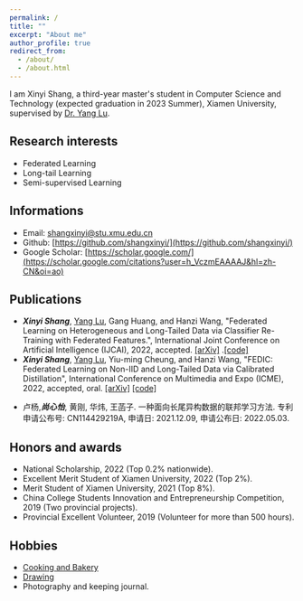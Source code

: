 ```yaml
---
permalink: /
title: ""
excerpt: "About me"
author_profile: true
redirect_from: 
  - /about/
  - /about.html
---
```


I am Xinyi Shang, a third-year master's student in Computer Science and Technology (expected graduation in 2023 Summer), Xiamen University, supervised by [Dr. Yang Lu](https://jasonyanglu.github.io/).

<!-- ## Education
- Sep. 1, 2020 to Now: Master of Computer Science and Technology, School of Information Science and Engineering, Xiamen University.
- Sep. 1, 2016 to Jun. 31, 2020: Bachelor degree in Computer Science and Technology, School of Information and Safety Engineering, Zhongnan University of Economics and Law.-->
## Research interests
- Federated Learning
- Long-tail Learning
- Semi-supervised Learning

## Informations
- Email: shangxinyi@stu.xmu.edu.cn
- Github: [https://github.com/shangxinyi/](https://github.com/shangxinyi/)
- Google Scholar: [https://scholar.google.com/](https://scholar.google.com/citations?user=h_VczmEAAAAJ&hl=zh-CN&oi=ao)

## Publications
- ***Xinyi Shang***, <u>Yang Lu</u>, Gang Huang, and Hanzi Wang, "Federated Learning on Heterogeneous and Long-Tailed Data via Classifier Re-Training with Federated Features.", International Joint Conference on Artificial Intelligence (IJCAI), 2022, accepted.  [[arXiv]](https://arxiv.org/pdf/2204.13399.pdf) .[[code]](https://github.com/shangxinyi/CReFF-FL)
- ***Xinyi Shang***, <u>Yang Lu</u>, Yiu-ming Cheung, and Hanzi Wang, "FEDIC: Federated Learning on Non-IID and Long-Tailed Data via Calibrated Distillation", International Conference on Multimedia and Expo (ICME), 2022, accepted, oral.  [[arXiv]](https://arxiv.org/pdf/2205.00172.pdf) [[code]](https://github.com/shangxinyi/FEDIC)
<!--Xinyi Shang, Gang Huang, <u>Yang Lu</u>, Jian Lou, Bo Han, Yiu-ming Cheung, and Hanzi Wang, ``Federated Semi-Supervised Learning with Annotation Heterogeneity'', submitted to AAAI Conference on Artificial Intelligence (AAAI), 2023.-->
- 卢杨,***尚心怡***, 黄刚, 华炜, 王菡子. 一种面向长尾异构数据的联邦学习方法. 专利申请公布号: CN114429219A, 申请日: 2021.12.09, 申请公布日: 2022.05.03.

<!--Tip: *Italics* indicate the first author.-->

## Honors and awards
- National Scholarship, 2022 (Top 0.2% nationwide).
- Excellent Merit Student of Xiamen University, 2022 (Top 2%).
- Merit Student of Xiamen University, 2021 (Top 8%).
- China College Students Innovation and Entrepreneurship Competition, 2019 (Two provincial projects).
- Provincial Excellent Volunteer, 2019 (Volunteer for more than 500 hours).

## Hobbies
- [Cooking and Bakery](https://shangxinyi.github.io/bakery.pdf)
- [Drawing](https://shangxinyi.github.io/drawing.pdf)
- Photography and keeping journal.

<!-- This is the front page of a website that is powered by the [academicpages template](https://github.com/academicpages/academicpages.github.io) and hosted on GitHub pages. [GitHub pages](https://pages.github.com) is a free service in which websites are built and hosted from code and data stored in a GitHub repository, automatically updating when a new commit is made to the respository. This template was forked from the [Minimal Mistakes Jekyll Theme](https://mmistakes.github.io/minimal-mistakes/) created by Michael Rose, and then extended to support the kinds of content that academics have: publications, talks, teaching, a portfolio, blog posts, and a dynamically-generated CV. You can fork [this repository](https://github.com/academicpages/academicpages.github.io) right now, modify the configuration and markdown files, add your own PDFs and other content, and have your own site for free, with no ads! An older version of this template powers my own personal website at [stuartgeiger.com](http://stuartgeiger.com), which uses [this Github repository](https://github.com/staeiou/staeiou.github.io).

A data-driven personal website
======
Like many other Jekyll-based GitHub Pages templates, academicpages makes you separate the website's content from its form. The content & metadata of your website are in structured markdown files, while various other files constitute the theme, specifying how to transform that content & metadata into HTML pages. You keep these various markdown (.md), YAML (.yml), HTML, and CSS files in a public GitHub repository. Each time you commit and push an update to the repository, the [GitHub pages](https://pages.github.com/) service creates static HTML pages based on these files, which are hosted on GitHub's servers free of charge.

Many of the features of dynamic content management systems (like Wordpress) can be achieved in this fashion, using a fraction of the computational resources and with far less vulnerability to hacking and DDoSing. You can also modify the theme to your heart's content without touching the content of your site. If you get to a point where you've broken something in Jekyll/HTML/CSS beyond repair, your markdown files describing your talks, publications, etc. are safe. You can rollback the changes or even delete the repository and start over -- just be sure to save the markdown files! Finally, you can also write scripts that process the structured data on the site, such as [this one](https://github.com/academicpages/academicpages.github.io/blob/master/talkmap.ipynb) that analyzes metadata in pages about talks to display [a map of every location you've given a talk](https://academicpages.github.io/talkmap.html).

Getting started
======
1. Register a GitHub account if you don't have one and confirm your e-mail (required!)
1. Fork [this repository](https://github.com/academicpages/academicpages.github.io) by clicking the "fork" button in the top right. 
1. Go to the repository's settings (rightmost item in the tabs that start with "Code", should be below "Unwatch"). Rename the repository "[your GitHub username].github.io", which will also be your website's URL.
1. Set site-wide configuration and create content & metadata (see below -- also see [this set of diffs](http://archive.is/3TPas) showing what files were changed to set up [an example site](https://getorg-testacct.github.io) for a user with the username "getorg-testacct")
1. Upload any files (like PDFs, .zip files, etc.) to the files/ directory. They will appear at https://[your GitHub username].github.io/files/example.pdf.  
1. Check status by going to the repository settings, in the "GitHub pages" section

Site-wide configuration
------
The main configuration file for the site is in the base directory in [_config.yml](https://github.com/academicpages/academicpages.github.io/blob/master/_config.yml), which defines the content in the sidebars and other site-wide features. You will need to replace the default variables with ones about yourself and your site's github repository. The configuration file for the top menu is in [_data/navigation.yml](https://github.com/academicpages/academicpages.github.io/blob/master/_data/navigation.yml). For example, if you don't have a portfolio or blog posts, you can remove those items from that navigation.yml file to remove them from the header. 

Create content & metadata
------
For site content, there is one markdown file for each type of content, which are stored in directories like _publications, _talks, _posts, _teaching, or _pages. For example, each talk is a markdown file in the [_talks directory](https://github.com/academicpages/academicpages.github.io/tree/master/_talks). At the top of each markdown file is structured data in YAML about the talk, which the theme will parse to do lots of cool stuff. The same structured data about a talk is used to generate the list of talks on the [Talks page](https://academicpages.github.io/talks), each [individual page](https://academicpages.github.io/talks/2012-03-01-talk-1) for specific talks, the talks section for the [CV page](https://academicpages.github.io/cv), and the [map of places you've given a talk](https://academicpages.github.io/talkmap.html) (if you run this [python file](https://github.com/academicpages/academicpages.github.io/blob/master/talkmap.py) or [Jupyter notebook](https://github.com/academicpages/academicpages.github.io/blob/master/talkmap.ipynb), which creates the HTML for the map based on the contents of the _talks directory).

**Markdown generator**

I have also created [a set of Jupyter notebooks](https://github.com/academicpages/academicpages.github.io/tree/master/markdown_generator
) that converts a CSV containing structured data about talks or presentations into individual markdown files that will be properly formatted for the academicpages template. The sample CSVs in that directory are the ones I used to create my own personal website at stuartgeiger.com. My usual workflow is that I keep a spreadsheet of my publications and talks, then run the code in these notebooks to generate the markdown files, then commit and push them to the GitHub repository.

How to edit your site's GitHub repository
------
Many people use a git client to create files on their local computer and then push them to GitHub's servers. If you are not familiar with git, you can directly edit these configuration and markdown files directly in the github.com interface. Navigate to a file (like [this one](https://github.com/academicpages/academicpages.github.io/blob/master/_talks/2012-03-01-talk-1.md) and click the pencil icon in the top right of the content preview (to the right of the "Raw | Blame | History" buttons). You can delete a file by clicking the trashcan icon to the right of the pencil icon. You can also create new files or upload files by navigating to a directory and clicking the "Create new file" or "Upload files" buttons. 

Example: editing a markdown file for a talk
![Editing a markdown file for a talk](/images/editing-talk.png)

For more info
------
More info about configuring academicpages can be found in [the guide](https://academicpages.github.io/markdown/). The [guides for the Minimal Mistakes theme](https://mmistakes.github.io/minimal-mistakes/docs/configuration/) (which this theme was forked from) might also be helpful. -->
